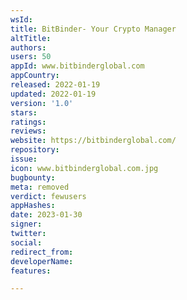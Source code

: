 ```yaml
---
wsId: 
title: BitBinder- Your Crypto Manager
altTitle: 
authors: 
users: 50
appId: www.bitbinderglobal.com
appCountry: 
released: 2022-01-19
updated: 2022-01-19
version: '1.0'
stars: 
ratings: 
reviews: 
website: https://bitbinderglobal.com/
repository: 
issue: 
icon: www.bitbinderglobal.com.jpg
bugbounty: 
meta: removed
verdict: fewusers
appHashes: 
date: 2023-01-30
signer: 
twitter: 
social: 
redirect_from: 
developerName: 
features: 

---
```


